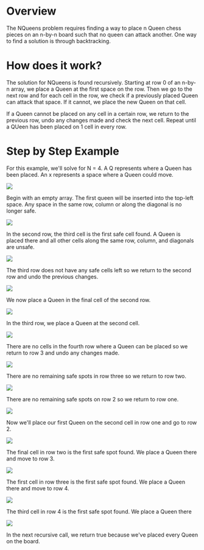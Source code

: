 # Overview

The NQueens problem requires finding a way to place n Queen chess pieces on an n-by-n board such that no queen can attack another. One way to find a solution is through backtracking.

# How does it work?

The solution for NQueens is found recursively. Starting at row 0 of an n-by-n array, we place a Queen at the first space on the row. Then we go to the next row and for each cell in the row, we check if a previously placed Queen can attack that space. If it cannot, we place the new Queen on that cell.

If a Queen cannot be placed on any cell in a certain row, we return to the previous row, undo any changes made and check the next cell. Repeat until a QUeen has been placed on 1 cell in every row.

# Step by Step Example

For this example, we'll solve for N = 4. A Q represents where a Queen has been placed. An x represents a space where a Queen could move.


![](./images/NQueensAssets/empty.png)

Begin with an empty array. The first queen will be inserted into the top-left space. Any space in the same row, column or along the diagonal is no longer safe.

![](./images/NQueensAssets/0.png)

In the second row, the third cell is the first safe cell found. A Queen is placed there and all other cells along the same row, column, and diagonals are unsafe.

![](./images/NQueensAssets/02.png)

The third row does not have any safe cells left so we return to the second row and undo the previous changes.

![](./images/NQueensAssets/0.png)

We now place a Queen in the final cell of the second row.

![](./images/NQueensAssets/03.png)

In the third row, we place a Queen at the second cell.

![](./images/NQueensAssets/031.png)

There are no cells in the fourth row where a Queen can be placed so we return to row 3 and undo any changes made.

![](./images/NQueensAssets/03.png)

There are no remaining safe spots in row three so we return to row two.

![](./images/NQueensAssets/0.png)

There are no remaining safe spots on row 2 so we return to row one.

![](./images/NQueensAssets/empty.png)

Now we'll place our first Queen on the second cell in row one and go to row 2.

![](./images/NQueensAssets/1.png)

The final cell in row two is the first safe spot found. We place a Queen there and move to row 3.

![](./images/NQueensAssets/13.png)

The first cell in row three is the first safe spot found. We place a Queen there and move to row 4.

![](./images/NQueensAssets/130.png)

The third cell in row 4 is the first safe spot found. We place a Queen there

![](./images/NQueensAssets/1302.png)

In the next recursive call, we return true because we've placed every Queen on the board.